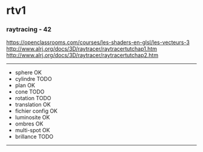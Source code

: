 # rtv1
### raytracing - 42

https://openclassrooms.com/courses/les-shaders-en-glsl/les-vecteurs-3
http://www.alrj.org/docs/3D/raytracer/raytracertutchap1.htm
http://www.alrj.org/docs/3D/raytracer/raytracertutchap2.htm

---
- sphere OK
- cylindre TODO
- plan OK
- cone TODO
- rotation TODO
- translation OK
- fichier config OK
- luminosite OK
- ombres OK
- multi-spot OK
- brillance TODO
---